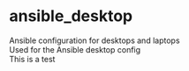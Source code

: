 # ansible_desktop
Ansible configuration for desktops and laptops<br>
Used for the Ansible desktop config<br>
This is a test
